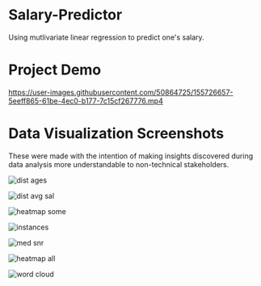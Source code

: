# Salary-Predictor
Using mutlivariate linear regression to predict one's salary.

# Project Demo 
https://user-images.githubusercontent.com/50864725/155726657-5eeff865-61be-4ec0-b177-7c15cf267776.mp4

# Data Visualization Screenshots 
These were made with the intention of making insights discovered during data analysis more understandable to non-technical stakeholders.

![dist ages](https://user-images.githubusercontent.com/50864725/155728511-c5ead7d0-0f9f-4c75-be4e-72b78db40e94.PNG)

![dist avg sal](https://user-images.githubusercontent.com/50864725/155728513-6bbcf94d-1707-4b0d-9b21-58eb5f899856.PNG)

![heatmap some](https://user-images.githubusercontent.com/50864725/155728480-94724121-a820-4760-a503-25f76e3af684.PNG)

![instances](https://user-images.githubusercontent.com/50864725/155728484-20341038-70d0-4a78-a5ce-cce1c8d9489d.PNG)

![med snr](https://user-images.githubusercontent.com/50864725/155728489-08821369-c88f-4c5b-b1b1-96f38d3b14b8.PNG)

![heatmap all](https://user-images.githubusercontent.com/50864725/155728492-9ca4ed1c-f6f8-4375-af08-2ba46182963e.PNG)

![word cloud](https://user-images.githubusercontent.com/50864725/155728524-f962b009-20c0-45bb-8383-ba3e3dd3816c.PNG)
